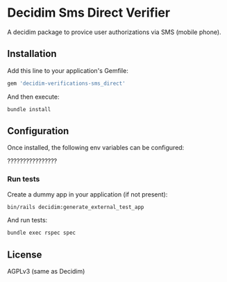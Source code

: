 # Decidim Sms Direct Verifier

A decidim package to provice user authorizations via SMS (mobile phone).


## Installation

Add this line to your application's Gemfile:

```ruby
gem 'decidim-verifications-sms_direct'
```

And then execute:

```bash
bundle install
```

## Configuration

Once installed, the following env variables can be configured:

????????????????

### Run tests

Create a dummy app in your application (if not present):

```bash
bin/rails decidim:generate_external_test_app
```

And run tests:

```bash
bundle exec rspec spec
```

## License

AGPLv3 (same as Decidim)
